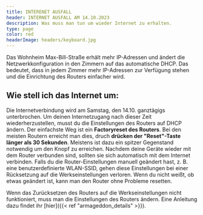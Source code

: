 ```yaml
---
title: INTERENET AUSFALL
header: INTERNET AUSFALL AM 14.10.2023
description: Was muss man tun um wieder Internet zu erhalten.
type: page
color: red
headerImage: headers/keyboard.jpg 
---
```



Das Wohnheim Max-Bill-Straße erhält mehr IP-Adressen und ändert die Netzwerkkonfiguration in den Zimmern auf das automatische DHCP. Das bedeutet, dass in jedem Zimmer mehr IP-Adressen zur Verfügung stehen und die Einrichtung des Routers einfacher wird.


## Wie stell ich das Internet um:

Die Internetverbindung wird am Samstag, den 14.10. ganztägigs unterbrochen. Um deinen Internetzugang nach dieser Zeit wiederherzustellen, musst du die Einstellungen des Routers auf DHCP ändern.
Der einfachste Weg ist ein **Factoryreset des Routers**. Bei den meisten Routern erreicht man dies, druch  **drücken der "Reset"-Taste länger als 30 Sekunden**. Meistens ist dazu ein spitzer Gegenstand notwendig um den Knopf zu erreichen.
Nachdem deine Geräte wieder mit dem Router verbunden sind, sollten sie sich automatisch mit dem Internet verbinden.
Falls du die Router-Einstellungen manuell geändert hast, z. B. eine benutzerdefinierte WLAN-SSID, gehen diese Einstellungen bei einer Rücksetzung auf die Werkseinstellungen verloren.
Wenn du nicht weißt, ob etwas geändert ist, kann man den Router ohne Probleme resetten.

Wenn das Zurücksetzen des Routers auf die Werkseinstellungen nicht funktioniert, muss man die Einstellungen des Routers ändern. Eine Anleitung dazu findet ihr [hier]({{< ref "armageddon_details" >}}).
